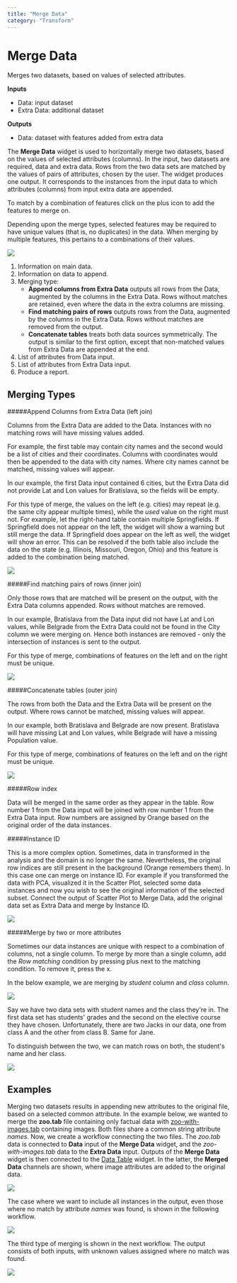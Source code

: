 ```yaml
---
title: "Merge Data"
category: "Transform"
---
```

Merge Data
==========

Merges two datasets, based on values of selected attributes.

**Inputs**

- Data: input dataset
- Extra Data: additional dataset

**Outputs**

- Data: dataset with features added from extra data

The **Merge Data** widget is used to horizontally merge two datasets, based on the values of selected attributes (columns). In the input, two datasets are required, data and extra data. Rows from the two data sets are matched by the values of pairs of attributes, chosen by the user. The widget produces one output. It corresponds to the instances from the input data to which attributes (columns) from input extra data are appended.

To match by a combination of features click on the plus icon to add the features to merge on.

Depending upon the merge types, selected features may be required to have unique values (that is, no duplicates) in the data. When merging by multiple features, this pertains to a combinations of their values.

![](/widget-catalog/transform/images/Merge-Data-stamped.png)

1. Information on main data.
2. Information on data to append.
3. Merging type:
   - **Append columns from Extra Data** outputs all rows from the Data, augmented by the columns in the Extra Data. Rows without matches are retained, even where the data in the extra columns are missing.
   - **Find matching pairs of rows** outputs rows from the Data, augmented by the columns in the Extra Data. Rows without matches are removed from the output.
   - **Concatenate tables** treats both data sources symmetrically. The output is similar to the first option, except that non-matched values from Extra Data are appended at the end.
4. List of attributes from Data input.
5. List of attributes from Extra Data input.
6. Produce a report.

Merging Types
-------------

#####Append Columns from Extra Data (left join)

Columns from the Extra Data are added to the Data. Instances with no matching rows will have missing values added.

For example, the first table may contain city names and the second would be a list of cities and their coordinates. Columns with coordinates would then be appended to the data with city names. Where city names cannot be matched, missing values will appear.

In our example, the first Data input contained 6 cities, but the Extra Data did not provide Lat and Lon values for Bratislava, so the fields will be empty.

For this type of merge, the values on the left (e.g. cities) may repeat (e.g. the same city appear multiple times), while the *used* value on the right must not. For example, let the right-hand table contain multiple Springfields. If Springfield does not appear on the left, the widget will show a warning but still merge the data. If Springfield does appear on the left as well, the widget will show an error. This can be resolved if the both table also include the data on the state (e.g. Illinois, Missouri, Oregon, Ohio) and this feature is added to the combination being matched.

![](/widget-catalog/transform/images/MergeData_Append.png)

#####Find matching pairs of rows (inner join)

Only those rows that are matched will be present on the output, with the Extra Data columns appended. Rows without matches are removed.

In our example, Bratislava from the Data input did not have Lat and Lon values, while Belgrade from the Extra Data could not be found in the City column we were merging on. Hence both instances are removed - only the intersection of instances is sent to the output.

For this type of merge, combinations of features on the left and on the right must be unique.

![](/widget-catalog/transform/images/MergeData_Intersection.png)

#####Concatenate tables (outer join)

The rows from both the Data and the Extra Data will be present on the output. Where rows cannot be matched, missing values will appear.

In our example, both Bratislava and Belgrade are now present. Bratislava will have missing Lat and Lon values, while Belgrade will have a missing Population value.

For this type of merge, combinations of features on the left and on the right must be unique.

![](/widget-catalog/transform/images/MergeData_Concatenate.png)

#####Row index

Data will be merged in the same order as they appear in the table. Row number 1 from the Data input will be joined with row number 1 from the Extra Data input. Row numbers are assigned by Orange based on the original order of the data instances.

#####Instance ID

This is a more complex option. Sometimes, data in transformed in the analysis and the domain is no longer the same. Nevertheless, the original row indices are still present in the background (Orange remembers them). In this case one can merge on instance ID. For example if you transformed the data with PCA, visualized it in the Scatter Plot, selected some data instances and now you wish to see the original information of the selected subset. Connect the output of Scatter Plot to Merge Data, add the original data set as Extra Data and merge by Instance ID.

![](/widget-catalog/transform/images/MergeData-InstanceID.png)

#####Merge by two or more attributes

Sometimes our data instances are unique with respect to a combination of columns, not a single column. To merge by more than a single column, add the *Row matching* condition by pressing plus next to the matching condition. To remove it, press the x.

In the below example, we are merging by *student* column and *class* column.

![](/widget-catalog/transform/images/MergeData-multiple.png)

Say we have two data sets with student names and the class they're in. The first data set has students' grades and the second on the elective course they have chosen. Unfortunately, there are two Jacks in our data, one from class A and the other from class B. Same for Jane.

To distinguish between the two, we can match rows on both, the student's name and her class.

![](/widget-catalog/transform/images/MergeData-multiple2.png)

Examples
--------

Merging two datasets results in appending new attributes to the original file, based on a selected common attribute. In the example below, we wanted to merge the **zoo.tab** file containing only factual data with [zoo-with-images.tab](http://file.biolab.si/datasets/zoo-with-images.tab) containing images. Both files share a common string attribute *names*. Now, we create a workflow connecting the two files. The *zoo.tab* data is connected to **Data** input of the **Merge Data** widget, and the *zoo-with-images.tab* data to the **Extra Data** input. Outputs of the **Merge Data** widget is then connected to the [Data Table](/widget-catalog/transform/../data/datatable) widget. In the latter, the **Merged Data** channels are shown, where image attributes are added to the original data.

![](/widget-catalog/transform/images/MergeData-Example.png)

The case where we want to include all instances in the output, even those where no match by attribute *names* was found, is shown in the following workflow.

![](/widget-catalog/transform/images/MergeData-Example2.png)

The third type of merging is shown in the next workflow. The output consists of both inputs, with unknown values assigned where no match was found.

![](/widget-catalog/transform/images/MergeData-Example3.png)
